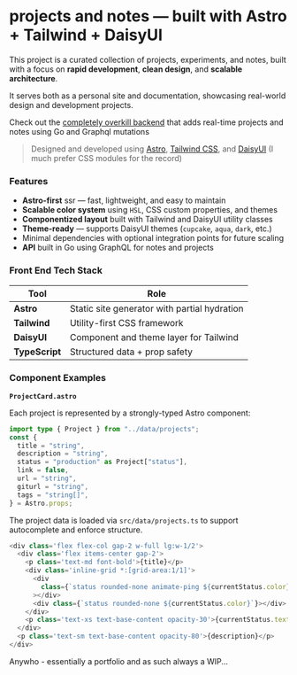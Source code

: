 # projects and notes — built with Astro + Tailwind + DaisyUI

This project is a curated collection of projects, experiments, and notes, built with a focus on **rapid development**, **clean design**, and **scalable architecture**.

It serves both as a personal site and documentation, showcasing real-world design and development projects.

Check out the [completely overkill backend](https://github.com/andrewjamesmoore/andrew-projects-api) that adds real-time projects and notes using Go and Graphql mutations

> Designed and developed using [Astro](https://astro.build/), [Tailwind CSS](https://tailwindcss.com/), and [DaisyUI](https://daisyui.com/) (I much prefer CSS modules for the record)

### Features

- **Astro-first** ssr — fast, lightweight, and easy to maintain
- **Scalable color system** using `HSL`, CSS custom properties, and themes
- **Componentized layout** built with Tailwind and DaisyUI utility classes
- **Theme-ready** — supports DaisyUI themes (`cupcake`, `aqua`, `dark`, etc.)
- Minimal dependencies with optional integration points for future scaling
- **API** built in Go using GraphQL for notes and projects

### Front End Tech Stack

| Tool           | Role                                         |
| -------------- | -------------------------------------------- |
| **Astro**      | Static site generator with partial hydration |
| **Tailwind**   | Utility-first CSS framework                  |
| **DaisyUI**    | Component and theme layer for Tailwind       |
| **TypeScript** | Structured data + prop safety                |

### Component Examples

**`ProjectCard.astro`**

Each project is represented by a strongly-typed Astro component:

```ts
import type { Project } from "../data/projects";
const {
  title = "string",
  description = "string",
  status = "production" as Project["status"],
  link = false,
  url = "string",
  giturl = "string",
  tags = "string[]",
} = Astro.props;
```

The project data is loaded via `src/data/projects.ts` to support autocomplete and enforce structure.

```ts
<div class='flex flex-col gap-2 w-full lg:w-1/2'>
  <div class='flex items-center gap-2'>
    <p class='text-md font-bold'>{title}</p>
    <div class='inline-grid *:[grid-area:1/1]'>
      <div
        class={`status rounded-none animate-ping ${currentStatus.color}`}
      ></div>
      <div class={`status rounded-none ${currentStatus.color}`}></div>
    </div>
    <p class='text-xs text-base-content opacity-30'>{currentStatus.text}</p>
  </div>
  <p class='text-sm text-base-content opacity-80'>{description}</p>
</div>
```

Anywho - essentially a portfolio and as such always a WIP...
